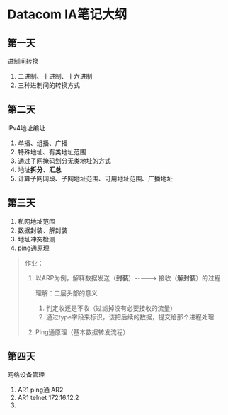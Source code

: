# Datacom IA笔记大纲

## 第一天

进制间转换

1. 二进制、十进制、十六进制
2. 三种进制间的转换方式

## 第二天

IPv4地址编址

1. 单播、组播、广播
2. 特殊地址、有类地址范围
3. 通过子网掩码划分无类地址的方式
4. 地址**拆分**、**汇总**
5. 计算子网网段、子网地址范围、可用地址范围、广播地址

## 第三天

1. 私网地址范围
2. 数据封装、解封装
3. 地址冲突检测
4. ping通原理

> 作业：
>
> 1. 以ARP为例，解释数据发送（**封装**）-----> 接收（**解封装**）的过程
>
>    理解：二层头部的意义
>
>    1. 判定收还是不收（过滤掉没有必要接收的流量）
>    2. 通过type字段来标识，该把后续的数据，提交给那个进程处理
>
> 2. Ping通原理（基本数据转发流程）

## 第四天

网络设备管理

1. AR1 ping通 AR2
2. AR1 telnet 172.16.12.2
3. 

